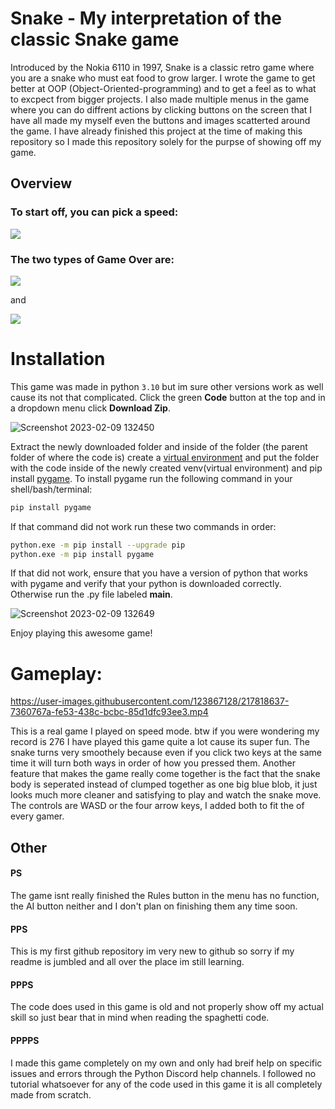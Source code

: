# Snake - My interpretation of the classic Snake game 
Introduced by the Nokia 6110 in 1997, Snake is a classic retro game where you are a snake who must eat food to grow larger. I wrote the game to get better at OOP (Object-Oriented-programming) and to get a feel as to what to excpect from bigger projects. I also made multiple menus in the game where you can do diffrent actions by clicking buttons on the screen that I have all made my myself even the buttons and images scatterted around the game. I have already finished this project at the time of making this repository so I made this repository solely for the purpse of showing off my game.

## Overview
### To start off, you can pick a speed: 
![](https://media.giphy.com/media/TZnc5GzsOotcJw3pik/giphy.gif)

### The two types of Game Over are: 
![](https://media.giphy.com/media/1OS6sC6roMBzoAXhDQ/giphy.gif) 

and 

![](https://media.giphy.com/media/fGlr3jYb6EpcQawd3M/giphy.gif)

# Installation
This game was made in python `3.10` but im sure other versions work as well cause its not that complicated. Click the green **Code** button at the top and in a dropdown menu click **Download Zip**. 

![Screenshot 2023-02-09 132450](https://user-images.githubusercontent.com/123867128/217780099-05945c98-ba4d-424a-a674-9fa5240da280.png)

Extract the newly downloaded folder and inside of the folder (the parent folder of where the code is) create a [virtual environment](https://github.com/pypa/virtualenv) and put the folder with the code inside of the newly created venv(virtual environment) and pip install [pygame](https://github.com/pygame/). 
To install pygame run the following command in your shell/bash/terminal:
```bash
pip install pygame
```
If that command did not work run these two commands in order:
```bash
python.exe -m pip install --upgrade pip
python.exe -m pip install pygame
```
If that did not work, ensure that you have a version of python that works with pygame and verify that your python is downloaded correctly. Otherwise run the .py file labeled **main**. 

![Screenshot 2023-02-09 132649](https://user-images.githubusercontent.com/123867128/217780107-242b5d65-c1b3-455b-91a5-a55278303b14.png)

Enjoy playing this awesome game!

# Gameplay:
https://user-images.githubusercontent.com/123867128/217818637-7360767a-fe53-438c-bcbc-85d1dfc93ee3.mp4

This is a real game I played on speed mode. btw if you were wondering my record is 276 I have played this game quite a lot cause its super fun. The snake turns very smoothely because even if you click two keys at the same time it will turn both ways in order of how you pressed them. Another feature that makes the game really come together is the fact that the snake body is seperated instead of clumped together as one big blue blob, it just looks much more cleaner and satisfying to play and watch the snake move. The controls are WASD or the four arrow keys, I added both to fit the <blank> of every gamer.

## Other
#### PS
The game isnt really finished the Rules button in the menu has no function, the AI button neither and I don't plan on finishing them any time soon.

#### PPS 
This is my first github repository im very new to github so sorry if my readme is jumbled and all over the place im still learning.

#### PPPS
The code does used in this game is old and not properly show off my actual skill so just bear that in mind when reading the spaghetti code.

#### PPPPS
I made this game completely on my own and only had breif help on specific issues and errors through the Python Discord help channels. I followed no tutorial whatsoever for any of the code used in this game it is all completely made from scratch.
